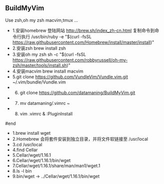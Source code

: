 ## BuildMyVim
Use zsh,oh my zsh macvim,tmux ...
* 1.安装homebrew 
登陆网站 http://brew.sh/index_zh-cn.html
复制命令到命令行执行 /usr/bin/ruby -e "$(curl -fsSL https://raw.githubusercontent.com/Homebrew/install/master/install)"
* 2.安装zsh 
brew install zsh
* 3.安装oh my zsh sh 
-c "$(curl -fsSL https://raw.githubusercontent.com/robbyrussell/oh-my-zsh/master/tools/install.sh)"
* 4.安装macvim 
brew install macvim
* 5.git clone https://github.com/VundleVim/Vundle.vim.git ~/.vim/bundle/Vundle.vim
* 6. git clone https://github.com/datamaning/BuildMyVim.git
* 7. mv datamaning/.vimrc ~
* 8. vim .vimrc & :PluginInstall

#end
* 1.brew install wget
* 2.Homebrew 会将套件安装到独立目录，并将文件软链接至 /usr/local 
* 3.cd /usr/local
* 4.find Cellar
* 5.Cellar/wget/1.16.1
* 6.Cellar/wget/1.16.1/bin/wget
* 7.Cellar/wget/1.16.1/share/man/man1/wget.1
* 8.ls -l bin
* 9.bin/wget -> ../Cellar/wget/1.16.1/bin/wget
